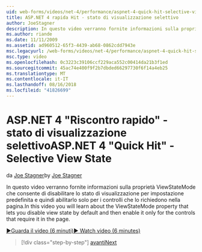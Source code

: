 ```yaml
---
uid: web-forms/videos/net-4/performance/aspnet-4-quick-hit-selective-view-state
title: ASP.NET 4 rapida Hit - stato di visualizzazione selettivo
author: JoeStagner
description: In questo video verranno fornite informazioni sulla proprietà ViewStateMode che consente di disabilitare lo stato di visualizzazione per impostazione predefinita e quindi abilitarlo solo per i controlli che requi...
ms.author: riande
ms.date: 11/11/2009
ms.assetid: ad960512-65f3-4439-ab68-0862cdd7943e
msc.legacyurl: /web-forms/videos/net-4/performance/aspnet-4-quick-hit-selective-view-state
msc.type: video
ms.openlocfilehash: 0c3223c39106ccf229aca552c00414da21b3f1ed
ms.sourcegitcommit: 45ac74e400f9f2b7dbded66297730f6f14a4eb25
ms.translationtype: MT
ms.contentlocale: it-IT
ms.lasthandoff: 08/16/2018
ms.locfileid: "41826699"
---
```

<a name="aspnet-4-quick-hit---selective-view-state"></a><span data-ttu-id="2a389-103">ASP.NET 4 "Riscontro rapido" - stato di visualizzazione selettivo</span><span class="sxs-lookup"><span data-stu-id="2a389-103">ASP.NET 4 "Quick Hit" - Selective View State</span></span>
====================
<span data-ttu-id="2a389-104">da [Joe Stagner](https://github.com/JoeStagner)</span><span class="sxs-lookup"><span data-stu-id="2a389-104">by [Joe Stagner](https://github.com/JoeStagner)</span></span>

<span data-ttu-id="2a389-105">In questo video verranno fornite informazioni sulla proprietà ViewStateMode che consente di disabilitare lo stato di visualizzazione per impostazione predefinita e quindi abilitarlo solo per i controlli che lo richiedono nella pagina.</span><span class="sxs-lookup"><span data-stu-id="2a389-105">In this video you will learn about the ViewStateMode property that lets you disable view state by default and then enable it only for the controls that require it in the page.</span></span>

[<span data-ttu-id="2a389-106">&#9654;Guarda il video (6 minuti)</span><span class="sxs-lookup"><span data-stu-id="2a389-106">&#9654; Watch video (6 minutes)</span></span>](https://channel9.msdn.com/Blogs/ASP-NET-Site-Videos/aspnet-4-quick-hit-selective-view-state)

> [!div class="step-by-step"]
> [<span data-ttu-id="2a389-107">avanti</span><span class="sxs-lookup"><span data-stu-id="2a389-107">Next</span></span>](aspnet-4-quick-hit-easy-state-compression.md)
